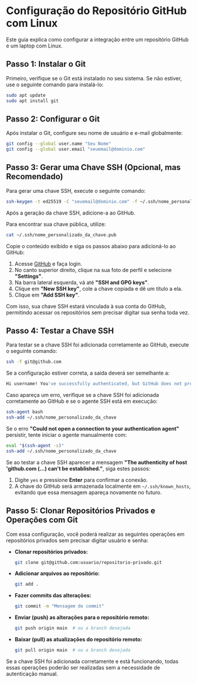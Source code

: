 # Configuração do Repositório GitHub com Linux

Este guia explica como configurar a integração entre um repositório GitHub e um laptop com Linux.

## Passo 1: Instalar o Git

Primeiro, verifique se o Git está instalado no seu sistema. Se não estiver, use o seguinte comando para instalá-lo:

```bash
sudo apt update
sudo apt install git
```

## Passo 2: Configurar o Git

Após instalar o Git, configure seu nome de usuário e e-mail globalmente:

```bash
git config --global user.name "Seu Nome"
git config --global user.email "seuemail@dominio.com"
```

## Passo 3: Gerar uma Chave SSH (Opcional, mas Recomendado)

Para gerar uma chave SSH, execute o seguinte comando:

```bash
ssh-keygen -t ed25519 -C "seuemail@dominio.com" -f ~/.ssh/nome_personalizado_da_chave
```

Após a geração da chave SSH, adicione-a ao GitHub.

Para encontrar sua chave pública, utilize:

```bash
cat ~/.ssh/nome_personalizado_da_chave.pub
```

Copie o conteúdo exibido e siga os passos abaixo para adicioná-lo ao GitHub:

1. Acesse [GitHub](https://github.com) e faça login.
2. No canto superior direito, clique na sua foto de perfil e selecione **"Settings"**.
3. Na barra lateral esquerda, vá até **"SSH and GPG keys"**.
4. Clique em **"New SSH key"**, cole a chave copiada e dê um título a ela.
5. Clique em **"Add SSH key"**.

Com isso, sua chave SSH estará vinculada à sua conta do GitHub, permitindo acessar os repositórios sem precisar digitar sua senha toda vez.

## Passo 4: Testar a Chave SSH

Para testar se a chave SSH foi adicionada corretamente ao GitHub, execute o seguinte comando:

```bash
ssh -T git@github.com
```

Se a configuração estiver correta, a saída deverá ser semelhante a:

```bash
Hi username! You've successfully authenticated, but GitHub does not provide shell access.
```

Caso apareça um erro, verifique se a chave SSH foi adicionada corretamente ao GitHub e se o agente SSH está em execução:

```bash
ssh-agent bash
ssh-add ~/.ssh/nome_personalizado_da_chave
```

Se o erro **"Could not open a connection to your authentication agent"** persistir, tente iniciar o agente manualmente com:

```bash
eval "$(ssh-agent -s)"
ssh-add ~/.ssh/nome_personalizado_da_chave
```

Se ao testar a chave SSH aparecer a mensagem **"The authenticity of host 'github.com (...) can't be established."**, siga estes passos:

1. Digite `yes` e pressione **Enter** para confirmar a conexão.
2. A chave do GitHub será armazenada localmente em `~/.ssh/known_hosts`, evitando que essa mensagem apareça novamente no futuro.

## Passo 5: Clonar Repositórios Privados e Operações com Git

Com essa configuração, você poderá realizar as seguintes operações em repositórios privados sem precisar digitar usuário e senha:

- **Clonar repositórios privados:**
  ```bash
  git clone git@github.com:usuario/repositorio-privado.git
  ```

- **Adicionar arquivos ao repositório:**
  ```bash
  git add .
  ```

- **Fazer commits das alterações:**
  ```bash
  git commit -m "Mensagem do commit"
  ```

- **Enviar (push) as alterações para o repositório remoto:**
  ```bash
  git push origin main  # ou a branch desejada
  ```

- **Baixar (pull) as atualizações do repositório remoto:**
  ```bash
  git pull origin main  # ou a branch desejada
  ```

Se a chave SSH foi adicionada corretamente e está funcionando, todas essas operações poderão ser realizadas sem a necessidade de autenticação manual.